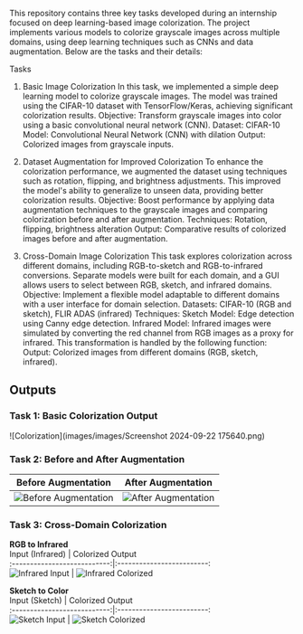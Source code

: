 This repository contains three key tasks developed during an internship focused on deep learning-based image colorization. The project implements various models to colorize grayscale images across multiple domains, using deep learning techniques such as CNNs and data augmentation. Below are the tasks and their details:

Tasks
1. Basic Image Colorization
In this task, we implemented a simple deep learning model to colorize grayscale images. The model was trained using the CIFAR-10 dataset with TensorFlow/Keras, achieving significant colorization results.
Objective: Transform grayscale images into color using a basic convolutional neural network (CNN).
Dataset: CIFAR-10
Model: Convolutional Neural Network (CNN) with dilation
Output: Colorized images from grayscale inputs.

2. Dataset Augmentation for Improved Colorization
To enhance the colorization performance, we augmented the dataset using techniques such as rotation, flipping, and brightness adjustments. This improved the model's ability to generalize to unseen data, providing better colorization results.
Objective: Boost performance by applying data augmentation techniques to the grayscale images and comparing colorization before and after augmentation.
Techniques: Rotation, flipping, brightness alteration
Output: Comparative results of colorized images before and after augmentation.

3. Cross-Domain Image Colorization
This task explores colorization across different domains, including RGB-to-sketch and RGB-to-infrared conversions. Separate models were built for each domain, and a GUI allows users to select between RGB, sketch, and infrared domains.
Objective: Implement a flexible model adaptable to different domains with a user interface for domain selection.
Datasets: CIFAR-10 (RGB and sketch), FLIR ADAS (infrared)
Techniques:
Sketch Model: Edge detection using Canny edge detection.
Infrared Model: Infrared images were simulated by converting the red channel from RGB images as a proxy for infrared. This transformation is handled by the following function:
Output: Colorized images from different domains (RGB, sketch, infrared).


## Outputs

### Task 1: Basic Colorization Output

![Colorization](images/images/Screenshot 2024-09-22 175640.png) 

### Task 2: Before and After Augmentation

Before Augmentation          |  After Augmentation
:---------------------------:|:-------------------------:
![Before Augmentation](images/input2.png) | ![After Augmentation](images/output2.png)

### Task 3: Cross-Domain Colorization

**RGB to Infrared**  
Input (Infrared)             |  Colorized Output  
:---------------------------:|:-------------------------:  
![Infrared Input](images/input3.png) | ![Infrared Colorized](images/output3.png)  

**Sketch to Color**  
Input (Sketch)               |  Colorized Output  
:---------------------------:|:-------------------------:  
![Sketch Input](images/input4.png) | ![Sketch Colorized](images/output4.png)
